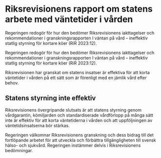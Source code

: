 # Riksrevisionens rapport om statens arbete med väntetider i vården

Regeringen redogör för hur den bedömer Riksrevisionens iakttagelser och rekommendationer i granskningsrapporten I väntan på vård – ineffektiv statlig styrning för kortare köer (RiR 2023:12).

Regeringen redogör för hur den bedömer Riksrevisionens iakttagelser och rekommendationer i granskningsrapporten I väntan på vård – ineffektiv statlig styrning för kortare köer (RiR 2023:12).

Riksrevisionen har granskat om statens insatser är effektiva för att korta väntetider i vården på ett sätt som är förenligt med en jämlik vård efter behov.

## Statens styrning inte effektiv

Riksrevisionens övergripande slutsats är att statens styrning genom vårdgarantin, kömiljarden och standardiserade vårdförlopp på många sätt inte är effektiv för att korta väntetiderna i vården och att uppföljningen av väntetidsinsatserna bör stärkas.

Regeringen välkomnar Riksrevisionens granskning och dess bidrag till det fortlöpande arbetet för att utveckla och förbättra tillgängligheten till svensk hälso- och sjukvård. Regeringen instämmer delvis i Riksrevisionens bedömningar.

